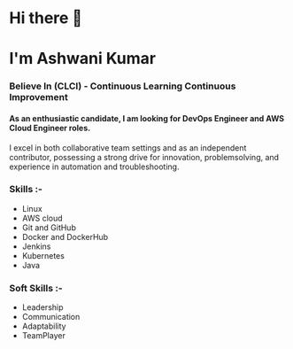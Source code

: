 # Hi there 👋 

# I'm Ashwani Kumar

### Believe In (CLCI) - Continuous Learning Continuous Improvement 

####  As an enthusiastic candidate, I am looking for DevOps Engineer and AWS Cloud Engineer roles. 
I excel in both collaborative team settings and as an independent contributor, possessing a strong drive for innovation, problemsolving, and experience in automation and troubleshooting.

### Skills :-
 -  Linux 
 -  AWS cloud 
 -  Git and GitHub
 -  Docker and DockerHub
 -  Jenkins
 -  Kubernetes
 -  Java

### Soft Skills :-
 -  Leadership
 -  Communication
 -  Adaptability
 -  TeamPlayer

<!--Here are some ideas to get you started:

- 🔭 I’m currently working on ...
- 🌱 I’m currently learning ...
- 👯 I’m looking to collaborate on ...
- 🤔 I’m looking for help with ...
- 💬 Ask me about ...
- 📫 How to reach me: ...
- 😄 Pronouns: ...
- ⚡ Fun fact: ...
-->
